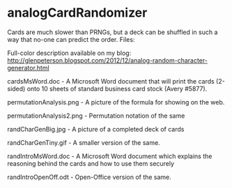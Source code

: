 analogCardRandomizer
====================
Cards are much slower than PRNGs, but a deck can be shuffled in such a way that no-one can predict the order.  Files:

Full-color description available on my blog:
http://glenpeterson.blogspot.com/2012/12/analog-random-character-generator.html


cardsMsWord.doc - A Microsoft Word document that will print the cards (2-sided) onto 10 sheets of standard business card stock (Avery #5877).

permutationAnalysis.png - A picture of the formula for showing on the web.

permutationAnalysis2.png - Permutation notation of the same

randCharGenBig.jpg - A picture of a completed deck of cards

randCharGenTiny.gif - A smaller version of the same.

randIntroMsWord.doc - A Microsoft Word document which explains the reasoning behind the cards and how to use them securely

randIntroOpenOff.odt - Open-Office version of the same.
